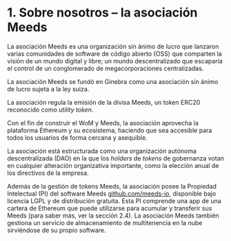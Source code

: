 
# 1. Sobre nosotros – la asociación Meeds

La asociación Meeds es una organización sin ánimo de lucro que lanzaron varias comunidades de software de código abierto (OSS) que comparten la visión de un mundo digital y libre; un mundo descentralizado que escaparía el control de un conglomerado de megacorporaciones centralizadas.

La asociación Meeds se fundó en Ginebra como una asociación sin ánimo de lucro sujeta a la ley suiza.

La asociación regula la emisión de la divisa Meeds, un token ERC20 reconocido como *utility token*.

Con el fin de construir el WoM y Meeds, la asociación aprovecha la plataforma Ethereum y su ecosistema, haciendo que sea accesible para todos los usuarios de forma cercana y asequible.

La asociación está estructurada como una organización autónoma descentralizada (DAO) en la que los *holders* de *tokens* de gobernanza votan en cualquier alteración organizativa importante, como la elección anual de los directivos de la empresa.

Además de la gestión de tokens Meeds, la asociación posee la Propiedad Intelectual (PI) del software Meeds [github.com/meeds-io](https://github.com/meeds-io), disponible bajo licencia LGPL y de distribución gratuita. Esta PI comprende una app de una cartera de Ethereum que puede utilizarse para acumular y transferir sus Meeds (para saber más, ver la sección 2.4). La asociación Meeds también gestiona un servicio de almacenamiento de multitenencia en la nube sirviéndose de su propio software.
